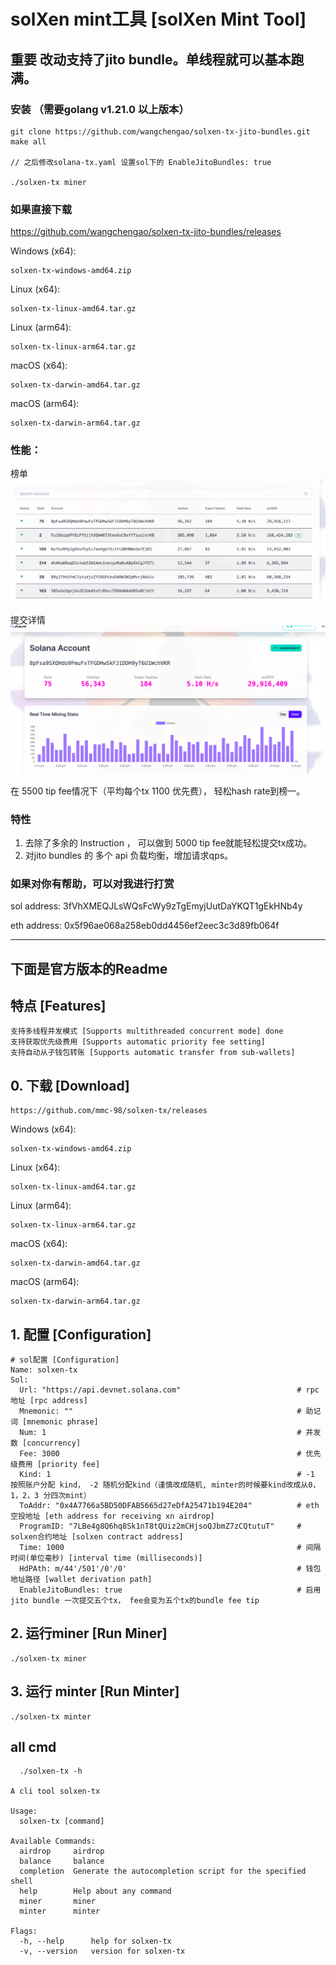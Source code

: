 # solXen mint工具 [solXen Mint Tool]

## 重要 改动支持了jito bundle。单线程就可以基本跑满。
### 安装 （需要golang v1.21.0 以上版本）

```shell
git clone https://github.com/wangchengao/solxen-tx-jito-bundles.git
make all

// 之后修改solana-tx.yaml 设置sol下的 EnableJitoBundles: true 

./solxen-tx miner
```

### 如果直接下载

https://github.com/wangchengao/solxen-tx-jito-bundles/releases

Windows (x64):
```shell
solxen-tx-windows-amd64.zip
```

Linux (x64):
```shell
solxen-tx-linux-amd64.tar.gz
```

Linux (arm64):
```shell
solxen-tx-linux-arm64.tar.gz
```

macOS (x64):
```shell
solxen-tx-darwin-amd64.tar.gz
```

macOS (arm64):
```shell
solxen-tx-darwin-arm64.tar.gz
```

### 性能：
榜单
![img.png](readme/img.png)

提交详情
![img_1.png](readme/img_1.png)

在 5500 tip fee情况下（平均每个tx 1100 优先费）， 轻松hash rate到榜一。

### 特性
1. 去除了多余的 Instruction ， 可以做到 5000 tip fee就能轻松提交tx成功。
2. 对jito bundles 的 多个 api 负载均衡，增加请求qps。

### 如果对你有帮助，可以对我进行打赏
sol address: 3fVhXMEQJLsWQsFcWy9zTgEmyjUutDaYKQT1gEkHNb4y

eth address: 0x5f96ae068a258eb0dd4456ef2eec3c3d89fb064f

--------
## 下面是官方版本的Readme
## 特点 [Features]
```shell
支持多线程并发模式 [Supports multithreaded concurrent mode] done
支持获取优先级费用 [Supports automatic priority fee setting]
支持自动从子钱包转账 [Supports automatic transfer from sub-wallets]
```

## 0. 下载 [Download]

```
https://github.com/mmc-98/solxen-tx/releases
```

Windows (x64):
```shell
solxen-tx-windows-amd64.zip
```

Linux (x64):
```shell
solxen-tx-linux-amd64.tar.gz
```

Linux (arm64):
```shell
solxen-tx-linux-arm64.tar.gz
```

macOS (x64):
```shell
solxen-tx-darwin-amd64.tar.gz
```

macOS (arm64):
```shell
solxen-tx-darwin-arm64.tar.gz
```
 
## 1. 配置 [Configuration]


```shell
# sol配置 [Configuration]
Name: solxen-tx
Sol:
  Url: "https://api.devnet.solana.com"                          # rpc地址 [rpc address]
  Mnemonic: ""                                                  # 助记词 [mnemonic phrase]
  Num: 1                                                        # 并发数 [concurrency]
  Fee: 3000                                                     # 优先级费用 [priority fee]
  Kind: 1                                                       # -1 按照账户分配 kind， -2 随机分配kind（谨慎改成随机, minter的时候要kind改成从0，1，2，3 分四次mint）
  ToAddr: "0x4A7766a5BD50DFAB5665d27eDfA25471b194E204"          # eth空投地址 [eth address for receiving xn airdrop]
  ProgramID: "7LBe4g8Q6hq8Sk1nT8tQUiz2mCHjsoQJbmZ7zCQtutuT"     # solxen合约地址 [solxen contract address]
  Time: 1000                                                    # 间隔时间(单位毫秒) [interval time (milliseconds)]
  HdPAth: m/44'/501'/0'/0'                                      # 钱包地址路径 [wallet derivation path]
  EnableJitoBundles: true                                       # 启用 jito bundle 一次提交五个tx， fee会变为五个tx的bundle fee tip
```
 


## 2. 运行miner [Run Miner]

```shell
./solxen-tx miner
```

## 3. 运行 minter   [Run Minter]
```shell
./solxen-tx minter

 ```


## all cmd
```shell
  ./solxen-tx -h

A cli tool solxen-tx

Usage:
  solxen-tx [command]

Available Commands:
  airdrop     airdrop
  balance     balance
  completion  Generate the autocompletion script for the specified shell
  help        Help about any command
  miner       miner
  minter      minter

Flags:
  -h, --help      help for solxen-tx
  -v, --version   version for solxen-tx


 ```

